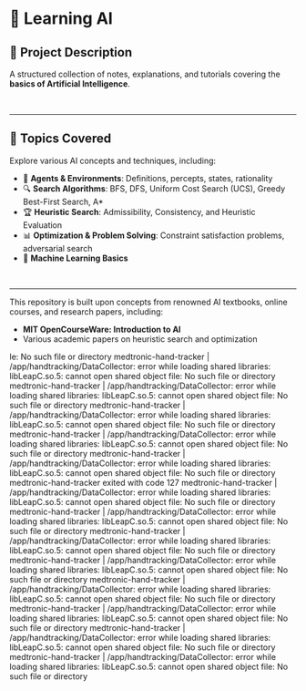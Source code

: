 # 🤖 **Learning AI**

## 📌 **Project Description**

A structured collection of notes, explanations, and tutorials covering the **basics of Artificial Intelligence**. 

<br>

---


## 📖 **Topics Covered**

Explore various AI concepts and techniques, including:

- 🎯 **Agents & Environments**: Definitions, percepts, states, rationality
- 🔍 **Search Algorithms**: BFS, DFS, Uniform Cost Search (UCS), Greedy Best-First Search, A* 
- 🏆 **Heuristic Search**: Admissibility, Consistency, and Heuristic Evaluation
- 📊 **Optimization & Problem Solving**: Constraint satisfaction problems, adversarial search
- 🤖 **Machine Learning Basics**
  
  
<br>

---

This repository is built upon concepts from renowned AI textbooks, online courses, and research papers, including:

- **MIT OpenCourseWare: Introduction to AI**
- Various academic papers on heuristic search and optimization


le: No such file or directory
medtronic-hand-tracker | /app/handtracking/DataCollector: error while loading shared libraries: libLeapC.so.5: cannot open shared object file: No such file or directory
medtronic-hand-tracker | /app/handtracking/DataCollector: error while loading shared libraries: libLeapC.so.5: cannot open shared object file: No such file or directory
medtronic-hand-tracker | /app/handtracking/DataCollector: error while loading shared libraries: libLeapC.so.5: cannot open shared object file: No such file or directory
medtronic-hand-tracker | /app/handtracking/DataCollector: error while loading shared libraries: libLeapC.so.5: cannot open shared object file: No such file or directory
medtronic-hand-tracker | /app/handtracking/DataCollector: error while loading shared libraries: libLeapC.so.5: cannot open shared object file: No such file or directory
medtronic-hand-tracker exited with code 127
medtronic-hand-tracker | /app/handtracking/DataCollector: error while loading shared libraries: libLeapC.so.5: cannot open shared object file: No such file or directory
medtronic-hand-tracker | /app/handtracking/DataCollector: error while loading shared libraries: libLeapC.so.5: cannot open shared object file: No such file or directory
medtronic-hand-tracker | /app/handtracking/DataCollector: error while loading shared libraries: libLeapC.so.5: cannot open shared object file: No such file or directory
medtronic-hand-tracker | /app/handtracking/DataCollector: error while loading shared libraries: libLeapC.so.5: cannot open shared object file: No such file or directory
medtronic-hand-tracker | /app/handtracking/DataCollector: error while loading shared libraries: libLeapC.so.5: cannot open shared object file: No such file or directory
medtronic-hand-tracker | /app/handtracking/DataCollector: error while loading shared libraries: libLeapC.so.5: cannot open shared object file: No such file or directory
medtronic-hand-tracker | /app/handtracking/DataCollector: error while loading shared libraries: libLeapC.so.5: cannot open shared object file: No such file or directory
medtronic-hand-tracker | /app/handtracking/DataCollector: error while loading shared libraries: libLeapC.so.5: cannot open shared object file: No such file or directory

